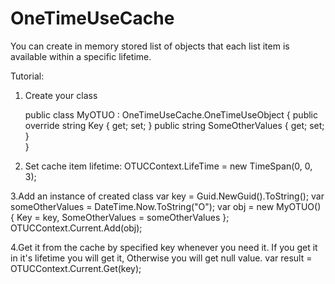 # OneTimeUseCache
You can create in memory stored list of objects that each list item is available within a specific lifetime. 

Tutorial:
1. Create your class  

    public class MyOTUO : OneTimeUseCache.OneTimeUseObject
    {
        public override string Key { get; set; }
        public string SomeOtherValues { get; set; }        
    }
    
2. Set cache item lifetime:
    OTUCContext<MyOTUO>.LifeTime = new TimeSpan(0, 0, 3);
  
3.Add an instance of created class
            var key = Guid.NewGuid().ToString();
            var someOtherValues = DateTime.Now.ToString("O");
            var obj = new MyOTUO()
            {
                Key = key,
                SomeOtherValues = someOtherValues
            };
           OTUCContext<MyOTUO>.Current.Add(obj);
  
4.Get it from the cache by specified key whenever you need it. If you get it in it's lifetime you will get it, Otherwise you will get null value.
        var result = OTUCContext<MyOTUO>.Current.Get(key);
  
